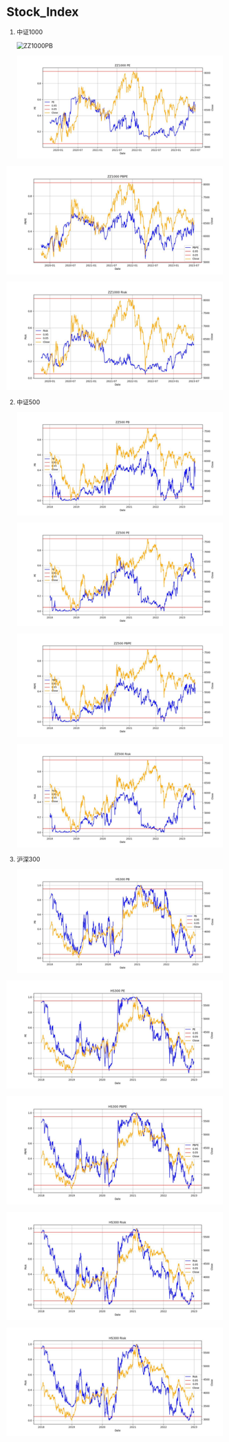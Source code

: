 # Stock_Index

1. 中证1000

   

   ![ZZ1000PB](./lot/ZZ1000PB.jpg)

   ![ZZ1000PE](./Plot/ZZ1000PE.jpg)

![ZZ1000PBPE](./Plot/ZZ1000PBPE.jpg)

![ZZ1000risk](./Plot/ZZ1000risk.jpg)

2. 中证500

   ![ZZ500PB](./Plot/ZZ500PB.jpg)
   
   ![ZZ500PE](./Plot/ZZ500PE.jpg)
   
   ![ZZ500PBPE](./Plot/ZZ500PBPE.jpg)
   
   ![ZZ500risk](./Plot/ZZ500Risk.jpg)



3. 沪深300

   ![HS300PB](./Plot/HS300PB.jpg)

![HS300PE](./Plot/HS300PE.jpg)

![HS300PBPE](./Plot/HS300PBPE.jpg)

![HS300risk](./Plot/HS300risk.jpg)

![HS300risk](./Plot/HS300Risk.jpg)
